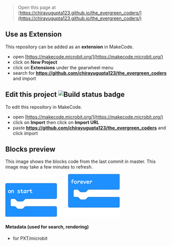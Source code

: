 
> Open this page at [https://chirayugupta123.github.io/the_evergreen_coders/](https://chirayugupta123.github.io/the_evergreen_coders/)

## Use as Extension

This repository can be added as an **extension** in MakeCode.

* open [https://makecode.microbit.org/](https://makecode.microbit.org/)
* click on **New Project**
* click on **Extensions** under the gearwheel menu
* search for **https://github.com/chirayugupta123/the_evergreen_coders** and import

## Edit this project ![Build status badge](https://github.com/chirayugupta123/the_evergreen_coders/workflows/MakeCode/badge.svg)

To edit this repository in MakeCode.

* open [https://makecode.microbit.org/](https://makecode.microbit.org/)
* click on **Import** then click on **Import URL**
* paste **https://github.com/chirayugupta123/the_evergreen_coders** and click import

## Blocks preview

This image shows the blocks code from the last commit in master.
This image may take a few minutes to refresh.

![A rendered view of the blocks](https://github.com/chirayugupta123/the_evergreen_coders/raw/master/.github/makecode/blocks.png)

#### Metadata (used for search, rendering)

* for PXT/microbit
<script src="https://makecode.com/gh-pages-embed.js"></script><script>makeCodeRender("{{ site.makecode.home_url }}", "{{ site.github.owner_name }}/{{ site.github.repository_name }}");</script>
